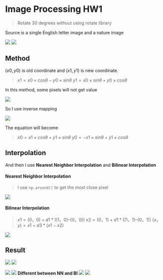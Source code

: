 # Image Processing HW1
> Rotate 30 degrees without using rotate library

Source is a single English letter image and a nature image

![](https://i.imgur.com/x6mPnAX.png) ![](https://i.imgur.com/SLSwhLT.png)



## Method

$(x0,y0)$ is old coordinate and $(x1,y1)$ is new coordinate.
> $x1 = x0 \times cos\theta - y0 \times sin\theta$
> $y1 = x0 \times sin\theta + y0 \times cos\theta$

In this method, some pixels will not get value

![](https://i.imgur.com/M6uVwf7.png)

So I use inverse mapping

![](https://i.imgur.com/yexCTcq.jpg)

The equation will become
> $x0 = x1 \times cos\theta + y1 \times sin\theta$
> $y0 = -x1 \times sin\theta + y1 \times cos\theta$

## Interpolation
And then I use **Nearest Neighbor Interpolation** and **Bilinear Interpolation**

#### Nearest Neighbor Interpolation
> I use `np.around()` to get the most close pixel

![](https://i.imgur.com/pGwxlht.jpg)
#### Bilinear Interpolation
>  $x1 = (0，0) + d1 * ((1，0) – (0，0))$
>  $x2 = (0，1) + d1 * ((1，1) – (0，1))$
>  $(x，y)= x1+ d3 * (x1- x2)$

![](https://i.imgur.com/tZLRzzG.jpg)


## Result 
![](https://i.imgur.com/pleDUUs.png) ![](https://i.imgur.com/n5U8LAk.png)

![](https://i.imgur.com/WKuLcnQ.png) ![](https://i.imgur.com/gdrt7XM.png)
**Different between NN and BI**
![](https://i.imgur.com/aOhrln6.png) ![](https://i.imgur.com/HQNlinT.png)


